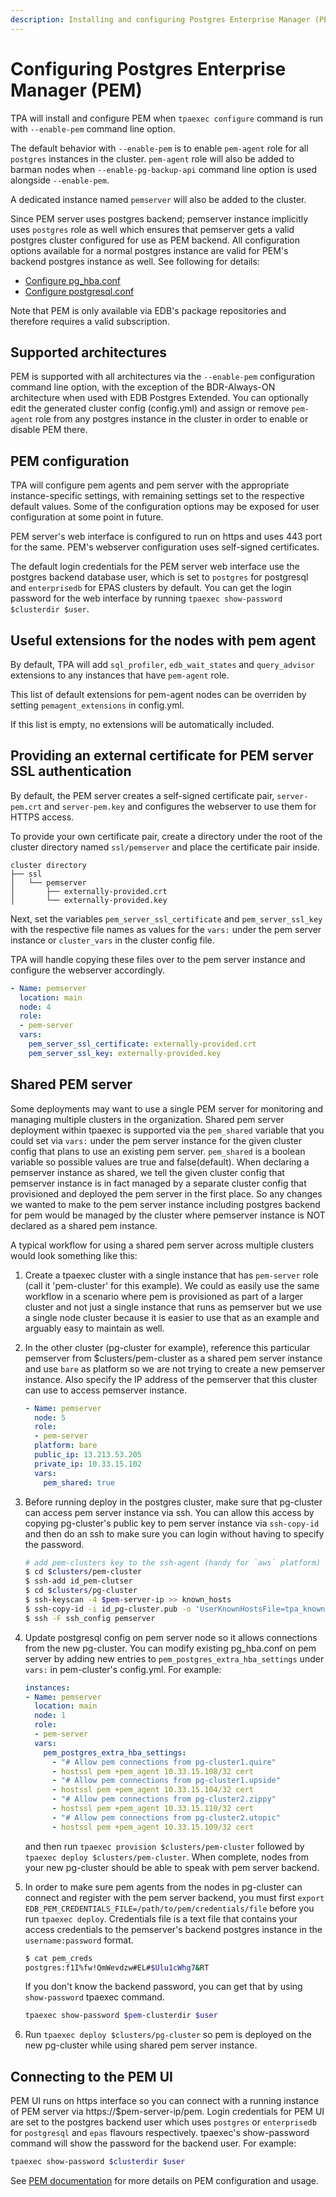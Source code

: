 ```yaml
---
description: Installing and configuring Postgres Enterprise Manager (PEM) with TPA.
---
```


# Configuring Postgres Enterprise Manager (PEM)

TPA will install and configure PEM when `tpaexec configure` command is run
with `--enable-pem` command line option.

The default behavior with `--enable-pem` is to enable `pem-agent` role for all
`postgres` instances in the cluster. `pem-agent` role will also be added to
barman nodes when `--enable-pg-backup-api` command line option is used
alongside `--enable-pem`.

A dedicated instance named `pemserver` will also be added to the cluster.

Since PEM server uses postgres backend; pemserver instance implicitly uses
`postgres` role as well which ensures that pemserver gets a valid postgres
cluster configured for use as PEM backend. All configuration options available
for a normal postgres instance are valid for PEM's backend postgres instance
as well. See following for details:

* [Configure pg_hba.conf](pg_hba.conf.md)
* [Configure postgresql.conf](postgresql.conf.md)

Note that PEM is only available via EDB's package repositories and therefore
requires a valid subscription.

## Supported architectures

PEM is supported with all architectures via the `--enable-pem`
configuration command line option, with the exception of the
BDR-Always-ON architecture when used with EDB Postgres Extended.
You can optionally edit the generated
cluster config (config.yml) and assign or remove `pem-agent` role from any
postgres instance in the cluster in order to enable or disable PEM there.


## PEM configuration

TPA will configure pem agents and pem server with the appropriate
instance-specific settings, with remaining settings set to the respective
default values. Some of the configuration options may be exposed for user
configuration at some point in future.

PEM server's web interface is configured to run on https and uses 443 port
for the same. PEM's webserver configuration uses self-signed certificates.

The default login credentials for the PEM server web interface use the postgres
backend database user, which is set to `postgres` for postgresql and
`enterprisedb` for EPAS clusters by default. You can get the login
password for the web interface by running
`tpaexec show-password $clusterdir $user`.

## Useful extensions for the nodes with pem agent

By default, TPA will add `sql_profiler`, `edb_wait_states` and
`query_advisor` extensions to any instances that have `pem-agent` role.

This list of default extensions for pem-agent nodes can be overriden by
setting `pemagent_extensions` in config.yml.

If this list is empty, no extensions will be automatically included.

## Providing an external certificate for PEM server SSL authentication

By default, the PEM server creates a self-signed certificate pair, 
`server-pem.crt` and `server-pem.key` and configures the webserver to use them
for HTTPS access. 

To provide your own certificate pair, create a directory under the root of the 
cluster directory named `ssl/pemserver` and place the certificate pair inside.
```
cluster directory
├── ssl
│   └── pemserver
│       ├── externally-provided.crt
│       └── externally-provided.key
```
Next, set the variables `pem_server_ssl_certificate` and `pem_server_ssl_key` 
with the respective file names as values for the `vars:` under the pem server 
instance or `cluster_vars` in the cluster config file.

TPA will handle copying these files over to the pem server instance and
configure the webserver accordingly.

```yml
- Name: pemserver
  location: main
  node: 4
  role:
  - pem-server
  vars:
    pem_server_ssl_certificate: externally-provided.crt
    pem_server_ssl_key: externally-provided.key
```

## Shared PEM server

Some deployments may want to use a single PEM server for monitoring and
managing multiple clusters in the organization. Shared pem server deployment
within tpaexec is supported via the `pem_shared` variable that you could set via
`vars:` under the pem server instance for the given cluster config that plans
to use an existing pem server. `pem_shared` is a boolean variable so possible
values are true and false(default). When declaring a pemserver instance as
shared, we tell the given cluster config that pemserver instance is in fact
managed by a separate cluster config that provisioned and deployed the pem
server in the first place. So any changes we wanted to make to the pem server
instance including postgres backend for pem would be managed by the cluster
where pemserver instance is NOT declared as a shared pem instance.


A typical workflow for using a shared pem server across multiple clusters
would look something like this:

1. Create a tpaexec cluster with a single instance that has `pem-server`
   role (call it 'pem-cluster' for this example). We could as easily use
   the same workflow in a scenario where pem is provisioned as part of a
   larger cluster and not just a single instance that runs as pemserver but
   we use a single node cluster because it is easier to use that as an example
   and arguably easy to maintain as well.
2. In the other cluster (pg-cluster for example), reference this particular
   pemserver from $clusters/pem-cluster as a shared pem server instance and
   use `bare` as platform so we are not trying to create a new pemserver instance.
   Also specify the IP address of the pemserver that this cluster can
   use to access pemserver instance.

   ```yml
   - Name: pemserver
     node: 5
     role:
     - pem-server
     platform: bare
     public_ip: 13.213.53.205
     private_ip: 10.33.15.102
     vars:
       pem_shared: true
   ```
3. Before running deploy in the postgres cluster, make sure that pg-cluster
   can access pem server instance via ssh. You can allow this access by copying
   pg-cluster's public key to pem server instance via `ssh-copy-id` and then do
   an ssh to make sure you can login without having to specify the password.

   ```bash
   # add pem-clusters key to the ssh-agent (handy for `aws` platform)
   $ cd $clusters/pem-cluster
   $ ssh-add id_pem-clutser
   $ cd $clusters/pg-cluster
   $ ssh-keyscan -4 $pem-server-ip >> known_hosts
   $ ssh-copy-id -i id_pg-cluster.pub -o 'UserKnownHostsFile=tpa_known_hosts' $user@$pem-server-ip
   $ ssh -F ssh_config pemserver
   ```
4. Update postgresql config on pem server node so it allows connections
   from the new pg-cluster. You can modify existing pg_hba.conf on pem
   server by adding new entries to `pem_postgres_extra_hba_settings`
   under `vars:` in pem-cluster's config.yml. For example:

   ```yml
   instances:
   - Name: pemserver
     location: main
     node: 1
     role:
     - pem-server
     vars:
       pem_postgres_extra_hba_settings:
         - "# Allow pem connections from pg-cluster1.quire"
         - hostssl pem +pem_agent 10.33.15.108/32 cert
         - "# Allow pem connections from pg-cluster1.upside"
         - hostssl pem +pem_agent 10.33.15.104/32 cert
         - "# Allow pem connections from pg-cluster2.zippy"
         - hostssl pem +pem_agent 10.33.15.110/32 cert
         - "# Allow pem connections from pg-cluster2.utopic"
         - hostssl pem +pem_agent 10.33.15.109/32 cert
   ```

   and then run `tpaexec provision $clusters/pem-cluster` followed by
   `tpaexec deploy $clusters/pem-cluster`. When complete, nodes from
   your new pg-cluster should be able to speak with pem server backend.
5. In order to make sure pem agents from the nodes in pg-cluster can
   connect and register with the pem server backend, you must first
   `export EDB_PEM_CREDENTIALS_FILE=/path/to/pem/credentials/file`
   before you run `tpaexec deploy`. Credentials file is a text file that
   contains your access credentials to the pemserver's backend postgres
   instance in the `username:password` format.

   ```bash
   $ cat pem_creds
   postgres:f1I%fw!QmWevdzw#EL#$Ulu1cWhg7&RT
   ```
   If you don't know the backend password, you can get that by using
    `show-password` tpaexec command.

   ```bash
   tpaexec show-password $pem-clusterdir $user
   ```


6. Run `tpaexec deploy $clusters/pg-cluster` so pem is deployed on the
   new pg-cluster while using shared pem server instance.

## Connecting to the PEM UI

PEM UI runs on https interface so you can connect with a running
instance of PEM server via https://$pem-server-ip/pem. Login credentials
for PEM UI are set to the postgres backend user which uses `postgres`
or `enterprisedb` for `postgresql` and `epas` flavours respectively.
tpaexec's show-password command will show the password for the backend
user. For example:

```bash
tpaexec show-password $clusterdir $user
```

See [PEM documentation](https://www.enterprisedb.com/docs/pem/latest/)
for more details on PEM configuration and usage.
